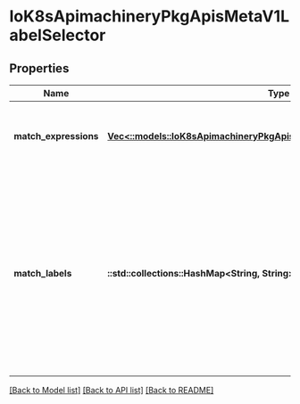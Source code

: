 # IoK8sApimachineryPkgApisMetaV1LabelSelector

## Properties
Name | Type | Description | Notes
------------ | ------------- | ------------- | -------------
**match_expressions** | [**Vec<::models::IoK8sApimachineryPkgApisMetaV1LabelSelectorRequirement>**](io.k8s.apimachinery.pkg.apis.meta.v1.LabelSelectorRequirement.md) | matchExpressions is a list of label selector requirements. The requirements are ANDed. | [optional] 
**match_labels** | **::std::collections::HashMap<String, String>** | matchLabels is a map of {key,value} pairs. A single {key,value} in the matchLabels map is equivalent to an element of matchExpressions, whose key field is \&quot;key\&quot;, the operator is \&quot;In\&quot;, and the values array contains only \&quot;value\&quot;. The requirements are ANDed. | [optional] 

[[Back to Model list]](../README.md#documentation-for-models) [[Back to API list]](../README.md#documentation-for-api-endpoints) [[Back to README]](../README.md)


